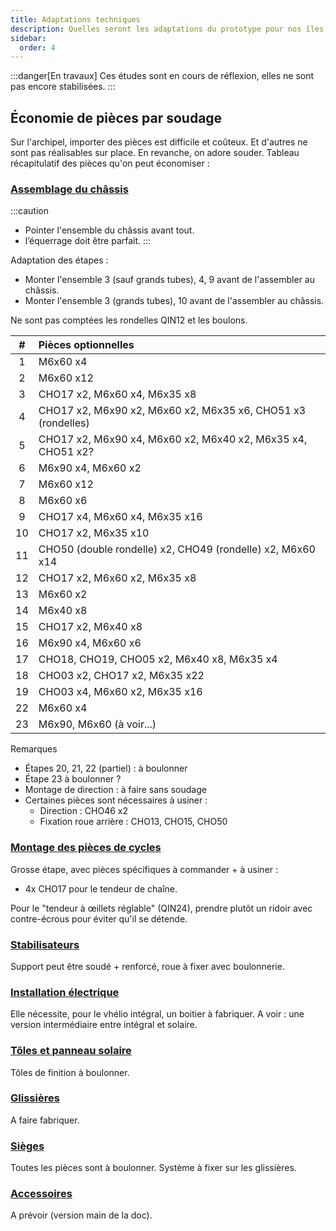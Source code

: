```yaml
---
title: Adaptations techniques
description: Quelles seront les adaptations du prototype pour nos îles ?
sidebar:
  order: 4
---
```


:::danger[En travaux]
Ces études sont en cours de réflexion, elles ne sont pas encore stabilisées.
:::

## Économie de pièces par soudage

Sur l'archipel, importer des pièces est difficile et coûteux. Et d'autres ne sont pas réalisables sur place. En revanche, on adore souder. Tableau récapitulatif des pièces qu'on peut économiser&nbsp;:

### [Assemblage du châssis](https://documentation.vhelio.org/vheliotech/guide-de-montage/v1.0.0/040_assemblage_chassis.html)

:::caution
- Pointer l'ensemble du châssis avant tout.
- l’équerrage doit être parfait.
:::

Adaptation des étapes&nbsp;:

- Monter l'ensemble 3 (sauf grands tubes), 4, 9 avant de l'assembler au châssis.
- Monter l'ensemble 3 (grands tubes), 10 avant de l'assembler au châssis.

Ne sont pas comptées les rondelles QIN12 et les boulons.

| # | Pièces optionnelles |
|:-:|:-|
| 1 | M6x60 x4 |
| 2 | M6x60 x12 |
| 3 | CHO17 x2, M6x60 x4, M6x35 x8 |
| 4 | CHO17 x2, M6x90 x2, M6x60 x2, M6x35 x6, CHO51 x3 (rondelles) |
| 5 | CHO17 x2, M6x90 x4, M6x60 x2, M6x40 x2, M6x35 x4, CHO51 x2? |
| 6 | M6x90 x4, M6x60 x2 |
| 7 | M6x60 x12 |
| 8 | M6x60 x6 |
| 9 | CHO17 x4, M6x60 x4, M6x35 x16 |
| 10 | CHO17 x2, M6x35 x10 |
| 11 | CHO50 (double rondelle) x2, CHO49 (rondelle) x2, M6x60 x14 |
| 12 | CHO17 x2, M6x60 x2, M6x35 x8 |
| 13 | M6x60 x2 |
| 14 | M6x40 x8 |
| 15 | CHO17 x2, M6x40 x8 |
| 16 | M6x90 x4, M6x60 x6 |
| 17 | CHO18, CHO19, CHO05 x2, M6x40 x8, M6x35 x4 |
| 18 | CHO03 x2, CHO17 x2, M6x35 x22 |
| 19 | CHO03 x4, M6x60 x2, M6x35 x16 |
| 22 | M6x60 x4 |
| 23 | M6x90, M6x60 (à voir...) |

Remarques

- Étapes 20, 21, 22 (partiel)&nbsp;:  à boulonner
- Étape 23 à boulonner&nbsp;?
- Montage de direction&nbsp;:  à faire sans soudage
- Certaines pièces sont nécessaires à usiner&nbsp;:
  - Direction&nbsp;:  CHO46 x2
  - Fixation roue arrière&nbsp;:  CHO13, CHO15, CHO50

### [Montage des pièces de cycles](https://documentation.vhelio.org/vheliotech/guide-de-montage/v1.0.0/050_montage_pieces_cycles.html)

Grosse étape, avec pièces spécifiques à commander + à usiner&nbsp;:

- 4x CHO17 pour le tendeur de chaîne.

Pour le "tendeur à œillets réglable" (QIN24), prendre plutôt un ridoir avec contre-écrous pour éviter qu'il se détende.

### [Stabilisateurs](https://documentation.vhelio.org/vheliotech/guide-de-montage/v1.0.0/060_stabilisateurs.html)

Support peut être soudé + renforcé, roue à fixer avec boulonnerie.

### [Installation électrique](https://documentation.vhelio.org/vheliotech/guide-de-montage/v1.0.0/080_installation_electricite.html)

Elle nécessite, pour le vhélio intégral, un boitier à fabriquer. A voir&nbsp;:  une version intermédiaire entre intégral et solaire.

### [Tôles et panneau solaire](https://documentation.vhelio.org/vheliotech/guide-de-montage/v1.0.0/084_pose_tole_panneau.html)

Tôles de finition à boulonner.

### [Glissières](https://documentation.vhelio.org/vheliotech/guide-de-montage/v1.0.0/086_assemblage_glissieres.html)

A faire fabriquer.

### [Sièges](https://documentation.vhelio.org/vheliotech/guide-de-montage/v1.0.0/100_sieges.html)

Toutes les pièces sont à boulonner. Système à fixer sur les glissières.

### [Accessoires](https://documentation.vhelio.org/vheliotech/guide-de-montage/main/110_accessoires.html)

A prévoir (version main de la doc).
